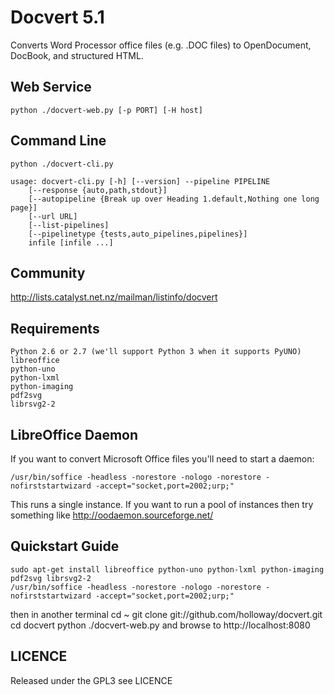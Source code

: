 Docvert 5.1
=============

Converts Word Processor office files (e.g. .DOC files) to OpenDocument, DocBook, and structured HTML.


Web Service
-----------

    python ./docvert-web.py [-p PORT] [-H host]

Command Line
------------

    python ./docvert-cli.py

    usage: docvert-cli.py [-h] [--version] --pipeline PIPELINE
        [--response {auto,path,stdout}]
        [--autopipeline {Break up over Heading 1.default,Nothing one long page}]
        [--url URL]
        [--list-pipelines]
        [--pipelinetype {tests,auto_pipelines,pipelines}]
        infile [infile ...]

Community
---------

http://lists.catalyst.net.nz/mailman/listinfo/docvert

Requirements
------------

    Python 2.6 or 2.7 (we'll support Python 3 when it supports PyUNO)
    libreoffice
    python-uno
    python-lxml
    python-imaging
    pdf2svg
    librsvg2-2
    
LibreOffice Daemon
------------------
If you want to convert Microsoft Office files you'll need to start a daemon:

    /usr/bin/soffice -headless -norestore -nologo -norestore -nofirststartwizard -accept="socket,port=2002;urp;"

This runs a single instance. If you want to run a pool of instances then try something like http://oodaemon.sourceforge.net/

Quickstart Guide
----------------

    sudo apt-get install libreoffice python-uno python-lxml python-imaging pdf2svg librsvg2-2
    /usr/bin/soffice -headless -norestore -nologo -norestore -nofirststartwizard -accept="socket,port=2002;urp;"
then in another terminal
    cd ~
    git clone git://github.com/holloway/docvert.git
    cd docvert
    python ./docvert-web.py
and browse to http://localhost:8080

LICENCE
-------
Released under the GPL3 see LICENCE



